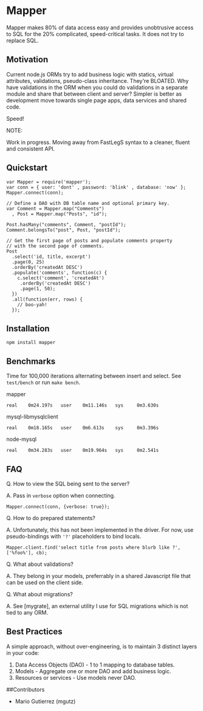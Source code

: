 # Mapper

Mapper makes 80% of data access easy and provides unobtrusive access
to SQL for the 20% complicated, speed-critical tasks. It does
not try to replace SQL.


## Motivation

Current node.js ORMs try to add business logic with statics,
virtual attributes, validations, pseudo-class inheritance. They're BLOATED.
Why have validations in the ORM when you could do validations in a separate
module and share that between client and server? Simpler is better as
development move towards single page apps, data services and shared code.

Speed!


NOTE:

Work in progress. Moving away from FastLegS syntax to a cleaner, fluent
and consistent API.


## Quickstart

    var Mapper = require('mapper');
    var conn = { user: 'dont' , password: 'blink' , database: 'now' };
    Mapper.connect(conn);

    // Define a DAO with DB table name and optional primary key.
    var Comment = Mapper.map("Comments")
      , Post = Mapper.map("Posts", "id");

    Post.hasMany("comments", Comment, "postId");
    Comment.belongsTo("post", Post, "postId");

    // Get the first page of posts and populate comments property
    // with the second page of comments.
    Post
      .select('id, title, excerpt')
      .page(0, 25)
      .orderBy('createdAt DESC')
      .populate('comments', function(c) {
        c.select('comment', 'createdAt')
         .orderBy('createdAt DESC')
         .page(1, 50);
      })
      .all(function(err, rows) {
        // boo-yah!
      });





## Installation

    npm install mapper


## Benchmarks

Time for 100,000 iterations alternating between insert and select. See `test/bench` or run `make bench`.

mapper

    real    0m24.197s   user    0m11.146s   sys     0m3.630s

mysql-libmysqlclient

    real    0m18.165s   user    0m6.613s    sys     0m3.396s

node-mysql

    real    0m34.283s   user    0m19.964s   sys     0m2.541s


## FAQ

Q. How to view the SQL being sent to the server?

A. Pass in `verbose` option when connecting.

    Mapper.connect(conn, {verbose: true});

Q. How to do prepared statements?

A. Unfortunately, this has not been implemented in the driver. For now,
   use pseudo-bindings with `'?'` placeholders to bind locals.

    Mapper.client.find('select title from posts where blurb like ?', ['%foo%'], cb);


Q. What about validations?

A. They belong in your models, preferrably in a shared Javascript file that
   can be used on the client side.

Q. What about migrations?

A. See [mygrate],  an external utility I use for SQL migrations which is not
   tied to any ORM.


## Best Practices

A simple approach, without over-engineering, is to maintain 3 distinct layers in your code:

1. Data Access Objects (DAO) - 1 to 1 mapping to database tables.
2. Models - Aggregate one or more DAO and add business logic.
3. Resources or services - Use models never DAO.


##Contributors

* Mario Gutierrez (mgutz)

